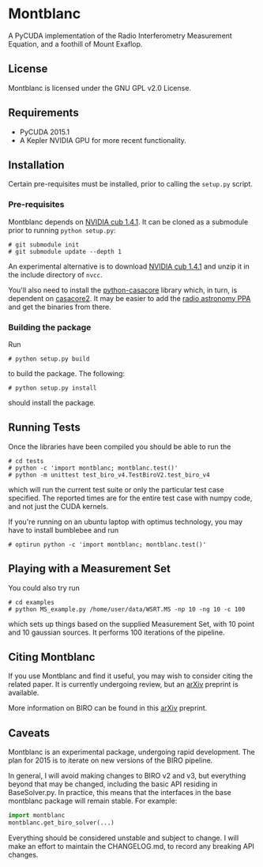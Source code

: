 # Montblanc

A PyCUDA implementation of the Radio Interferometry Measurement Equation, and a foothill of Mount Exaflop.

## License

Montblanc is licensed under the GNU GPL v2.0 License.

## Requirements

- PyCUDA 2015.1
- A Kepler NVIDIA GPU for more recent functionality.

## Installation

Certain pre-requisites must be installed, prior to calling the `setup.py` script.

### Pre-requisites

Montblanc depends on [NVIDIA cub 1.4.1][cub]. It can be cloned as a submodule
prior to running `python setup.py`:

    # git submodule init
    # git submodule update --depth 1

An experimental alternative is to download [NVIDIA cub 1.4.1][cub] and unzip it
in the include directory of `nvcc`.

You'll also need to install the [python-casacore][pyrap] library which, in turn, is dependent on [casacore2][casacore]. It may be easier to add the [radio astronomy PPA][radio-astro-ppa]  and get the binaries from there.

### Building the package

Run

    # python setup.py build

to build the package. The following:

    # python setup.py install

should install the package.

## Running Tests

Once the libraries have been compiled you should be able to run the

    # cd tests
    # python -c 'import montblanc; montblanc.test()'
    # python -m unittest test_biro_v4.TestBiroV2.test_biro_v4

which will run the current test suite or only the particular test case specified. The reported times are for the entire test case with numpy code, and not just the CUDA kernels.

If you're running on an ubuntu laptop with optimus technology, you may have to install bumblebee and run

    # optirun python -c 'import montblanc; montblanc.test()'

## Playing with a Measurement Set

You could also try run

    # cd examples
    # python MS_example.py /home/user/data/WSRT.MS -np 10 -ng 10 -c 100

which sets up things based on the supplied Measurement Set, with 10 point and 10 gaussian sources. It performs 100 iterations of the pipeline.

## Citing Montblanc

If you use Montblanc and find it useful, you may wish to consider citing the related paper. It is currently undergoing review, but an [arXiv][montblanc] preprint is available.

More information on BIRO can be found in this [arXiv][biro] preprint.

## Caveats

Montblanc is an experimental package, undergoing rapid development. The plan for 2015 is to iterate on new versions of the BIRO pipeline.

In general, I will avoid making changes to BIRO v2 and v3, but everything beyond that may be changed, including the basic API residing in BaseSolver.py. In practice, this means that the interfaces in the base montblanc package will remain stable. For example:

```python
import montblanc
montblanc.get_biro_solver(...)
```

Everything should be considered unstable and subject to change. I will make an effort to maintain the CHANGELOG.md, to record any breaking API changes.

[pycuda]:http://mathema.tician.de/software/pycuda/
[pytools]:https://pypi.python.org/pypi/pytools
[moderngpu]:https://github.com/nvlabs/moderngpu
[cub]:https://github.com/nvlabs/cub
[pyrap]:https://github.com/casacore/python-casacore
[casacore]:https://github.com/casacore/casacore
[radio-astro-ppa]:https://launchpad.net/~radio-astro/+archive/main
[biro]:http://arxiv.org/abs/1501.05304
[montblanc]:http://arxiv.org/abs/1501.07719
